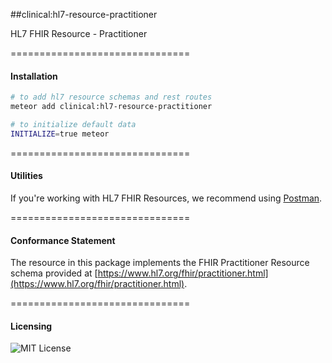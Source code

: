 ##clinical:hl7-resource-practitioner

HL7 FHIR Resource - Practitioner

===============================
#### Installation  

````bash
# to add hl7 resource schemas and rest routes
meteor add clinical:hl7-resource-practitioner

# to initialize default data
INITIALIZE=true meteor
````

===============================
#### Utilities  

If you're working with HL7 FHIR Resources, we recommend using [Postman](https://chrome.google.com/webstore/detail/postman/fhbjgbiflinjbdggehcddcbncdddomop?hl=en).

===============================
#### Conformance Statement  

The resource in this package implements the FHIR Practitioner Resource schema provided at  [https://www.hl7.org/fhir/practitioner.html](https://www.hl7.org/fhir/practitioner.html).  

===============================
#### Licensing  

![MIT License](https://img.shields.io/badge/license-MIT-blue.svg)
